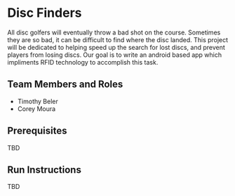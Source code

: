 # Disc Finders

All disc golfers will eventually throw a bad shot on the course.  Sometimes they are so bad, it can be difficult to find where the disc landed.  This project will be dedicated to helping speed up the search for lost discs, and prevent players from losing discs.  Our goal is to write an android based app which impliments RFID technology to accomplish this task.

## Team Members and Roles

* Timothy Beler
* Corey Moura

## Prerequisites

TBD

## Run Instructions

TBD
